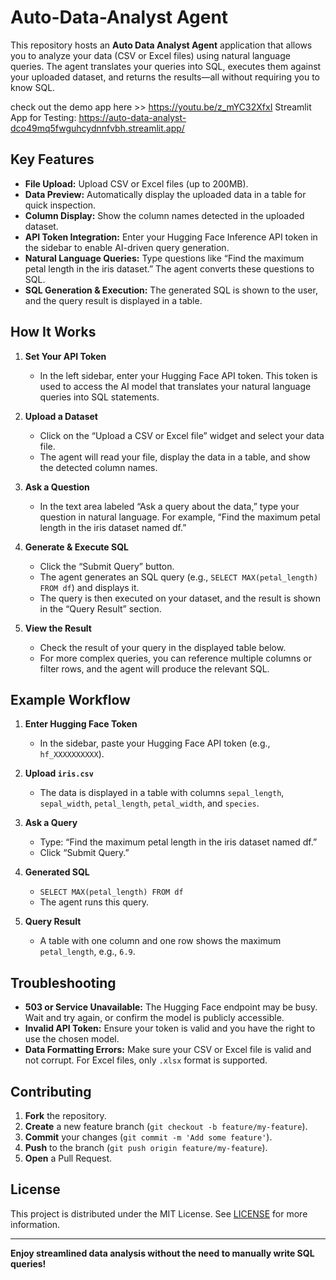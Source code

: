 # Auto-Data-Analyst Agent

This repository hosts an **Auto Data Analyst Agent** application that allows you to analyze your data (CSV or Excel files) using natural language queries. The agent translates your queries into SQL, executes them against your uploaded dataset, and returns the results—all without requiring you to know SQL.

check out the demo app here >> https://youtu.be/z_mYC32XfxI
Streamlit App for Testing: https://auto-data-analyst-dco49mq5fwguhcydnnfvbh.streamlit.app/

## Key Features

- **File Upload:** Upload CSV or Excel files (up to 200MB).  
- **Data Preview:** Automatically display the uploaded data in a table for quick inspection.  
- **Column Display:** Show the column names detected in the uploaded dataset.  
- **API Token Integration:** Enter your Hugging Face Inference API token in the sidebar to enable AI-driven query generation.  
- **Natural Language Queries:** Type questions like “Find the maximum petal length in the iris dataset.” The agent converts these questions to SQL.  
- **SQL Generation & Execution:** The generated SQL is shown to the user, and the query result is displayed in a table.  

## How It Works

1. **Set Your API Token**  
   - In the left sidebar, enter your Hugging Face API token. This token is used to access the AI model that translates your natural language queries into SQL statements.

2. **Upload a Dataset**  
   - Click on the “Upload a CSV or Excel file” widget and select your data file.  
   - The agent will read your file, display the data in a table, and show the detected column names.

3. **Ask a Question**  
   - In the text area labeled “Ask a query about the data,” type your question in natural language. For example, “Find the maximum petal length in the iris dataset named df.”

4. **Generate & Execute SQL**  
   - Click the “Submit Query” button.  
   - The agent generates an SQL query (e.g., `SELECT MAX(petal_length) FROM df`) and displays it.  
   - The query is then executed on your dataset, and the result is shown in the “Query Result” section.

5. **View the Result**  
   - Check the result of your query in the displayed table below.  
   - For more complex queries, you can reference multiple columns or filter rows, and the agent will produce the relevant SQL.

## Example Workflow

1. **Enter Hugging Face Token**  
   - In the sidebar, paste your Hugging Face API token (e.g., `hf_XXXXXXXXXX`).

2. **Upload `iris.csv`**  
   - The data is displayed in a table with columns `sepal_length`, `sepal_width`, `petal_length`, `petal_width`, and `species`.

3. **Ask a Query**  
   - Type: “Find the maximum petal length in the iris dataset named df.”  
   - Click “Submit Query.”

4. **Generated SQL**  
   - `SELECT MAX(petal_length) FROM df`  
   - The agent runs this query.

5. **Query Result**  
   - A table with one column and one row shows the maximum `petal_length`, e.g., `6.9`.

## Troubleshooting

- **503 or Service Unavailable:** The Hugging Face endpoint may be busy. Wait and try again, or confirm the model is publicly accessible.
- **Invalid API Token:** Ensure your token is valid and you have the right to use the chosen model.
- **Data Formatting Errors:** Make sure your CSV or Excel file is valid and not corrupt. For Excel files, only `.xlsx` format is supported.

## Contributing

1. **Fork** the repository.  
2. **Create** a new feature branch (`git checkout -b feature/my-feature`).  
3. **Commit** your changes (`git commit -m 'Add some feature'`).  
4. **Push** to the branch (`git push origin feature/my-feature`).  
5. **Open** a Pull Request.

## License

This project is distributed under the MIT License. See [LICENSE](LICENSE) for more information.

---

**Enjoy streamlined data analysis without the need to manually write SQL queries!**
